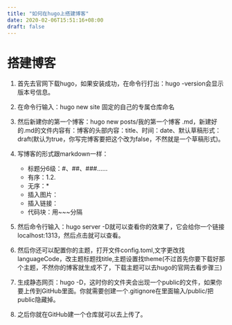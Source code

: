 ```yaml
---
title: "如何在hugo上搭建博客"
date: 2020-02-06T15:51:16+08:00
draft: false
---
```

# 搭建博客

1. 首先去官网下载hugo，如果安装成功，在命令行打出：hugo -version会显示版本号信息。
2. 在命令行输入：hugo new site 固定的自己的专属仓库命名
   
3. 然后新建你的第一个博客：hugo new posts/我的第一个博客 .md，新建好的.md的文件内容有：博客的头部内容：title、时间：date、默认草稿形式：draft(默认为true，你写完博客要把这个改为false，不然就是一个草稿形式)。
4. 写博客的形式跟markdown一样：
    * 标题分6级：#、##、###……
    * 有序：1.2.
    * 无序：*
    * 插入图片：
    * 插入链接：
    * 代码块：用~~~分隔
5. 然后命令行输入：hugo server -D就可以查看你的效果了，它会给你一个链接localhost:1313，然后点击就可以查看。
6. 然后你还可以配置你的主题，打开文件config.toml,文字更改找languageCode，改主题标题找title,主题设置找theme(不过首先你要下载好那个主题，不然你的博客就生成不了，下载主题可以去hugo的官网去看步骤三)
7. 生成静态网页：hugo -D，这时你的文件夹会出现一个public的文件，如果你要上传到GitHub里面。你就需要创建一个.gitignore在里面输入/public/把public隐藏掉。
8. 之后你就在GitHub建一个仓库就可以去上传了。

